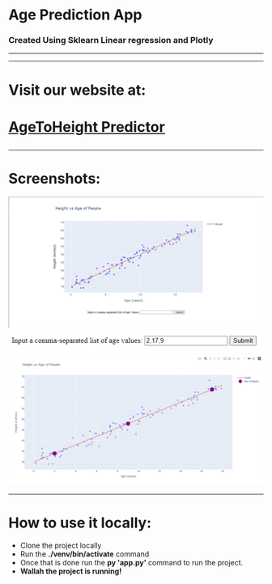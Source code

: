 <h1> Age Prediction App</h1>
<h3>Created Using Sklearn Linear regression and Plotly</h3>
<hr>
<hr>
<h1>Visit our website at:<h1>

[AgeToHeight Predictor](https://agepredictor.herokuapp.com/)

<hr>
<h1> Screenshots:</h1>
<img src='ss1.PNG'>
<img src='ss2.PNG'>
<img src='ss3.PNG'>
<hr>
<h1> How to use it locally:</h1>
<ul>
<li>Clone the project locally</li>
<li>Run the <b>./venv/bin/activate</b> command</li>
<li>Once that is done run the <b>py 'app.py'</b> command to run the project.</li>
<li><b>Wallah the project is running!</b></li>
</ul>
